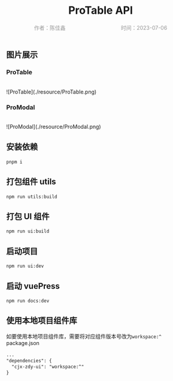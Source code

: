 <h1 style="text-align: center">ProTable API</h1>
<div style="display: flex;color: #999;justify-content: space-around;">
  <div>作者：陈佳鑫</div>
  <div>时间：2023-07-06</div>
</div>
<br />

## 图片展示
### ProTable
<br/>
![ProTable](./resource/ProTable.png)

### ProModal
<br/>
![ProModal](./resource/ProModal.png)

## 安装依赖

```
pnpm i
```

## 打包组件 utils

```
npm run utils:build
```

## 打包 UI 组件

```
npm run ui:build
```

## 启动项目

```
npm run ui:dev
```

## 启动 vuePress

```
npm run docs:dev
```

## 使用本地项目组件库

如要使用本地项目组件库，需要将对应组件版本号改为`workspace:^`
<br/>
package.json

```
...
"dependencies": {
  "cjx-zdy-ui": "workspace:^"
}
```